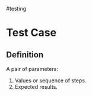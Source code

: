 
#testing 

# Test Case

## Definition

A pair of parameters:

1. Values or sequence of steps.
2. Expected results.
